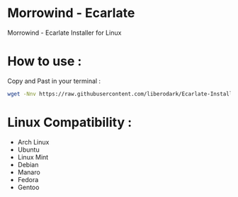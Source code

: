 # Morrowind - Ecarlate
Morrowind - Ecarlate Installer for Linux

# How to use :

Copy and Past in your terminal :

```bash
wget -Nnv https://raw.githubusercontent.com/liberodark/Ecarlate-Installer/master/install.sh && chmod +x install.sh; ./install.sh
```
# Linux Compatibility :

- Arch Linux
- Ubuntu
- Linux Mint
- Debian
- Manaro
- Fedora
- Gentoo
